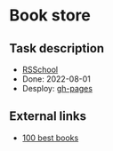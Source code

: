 # Book store

## Task description
- [RSSchool](https://github.com/rolling-scopes-school/js-fe-course-en/blob/main/tasks/books-shop/books-shop.md)
- Done: 2022-08-01
- Desploy: [gh-pages](https://emp74ark.github.io/book-store/index.html)

## External links
- [100 best books](https://github.com/benoitvallon/100-best-books/)

